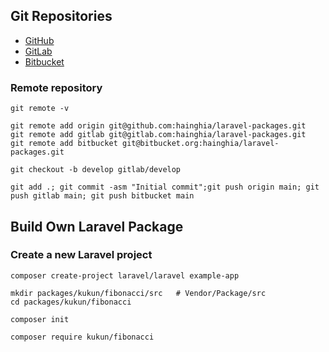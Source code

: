 
## Git Repositories

- [GitHub](https://github.com/hainghia/laravel-packages)
- [GitLab](https://gitlab.com/hainghia/laravel-packages)
- [Bitbucket](https://bitbucket.org/hainghia/laravel-packages)

### Remote repository

```shell
git remote -v

git remote add origin git@github.com:hainghia/laravel-packages.git
git remote add gitlab git@gitlab.com:hainghia/laravel-packages.git
git remote add bitbucket git@bitbucket.org:hainghia/laravel-packages.git

git checkout -b develop gitlab/develop

git add .; git commit -asm "Initial commit";git push origin main; git push gitlab main; git push bitbucket main
```

## Build Own Laravel Package
### Create a new Laravel project
```shell
composer create-project laravel/laravel example-app
```
```shell
mkdir packages/kukun/fibonacci/src   # Vendor/Package/src
cd packages/kukun/fibonacci

composer init
```
```shell
composer require kukun/fibonacci
```
